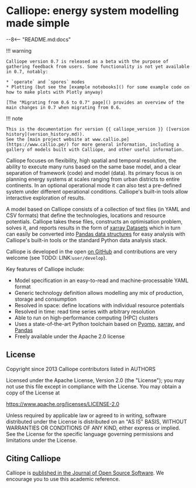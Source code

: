 # Calliope: energy system modelling made simple

--8<-- "README.md:docs"

!!! warning

    Calliope version 0.7 is released as a beta with the purpose of gathering feedback from users. Some functionality is not yet available in 0.7, notably:

    * `operate` and `spores` modes
    * Plotting (but see the [example notebooks]() for some example code on how to make plots with Plotly anyway)

    [The "Migrating from 0.6 to 0.7" page]() provides an overview of the main changes in 0.7 when migrating from 0.6.

!!! note

    This is the documentation for version {{ calliope_version }} ([version history](version_history.md)).
    See the [main project website at www.callio.pe](https://www.callio.pe/) for more general information, including a gallery of models built with Calliope, and other useful information.

Calliope focuses on flexibility, high spatial and temporal resolution, the ability to execute many runs based on the same base model, and a clear separation of framework (code) and model (data).
Its primary focus is on planning energy systems at scales ranging from urban districts to entire continents.
In an optional operational mode it can also test a pre-defined system under different operational conditions.
Calliope's built-in tools allow interactive exploration of results.

<object type="text/html" data="img/plotly_frontpage_timeseries.html" width="100%" height="400px"></object>

A model based on Calliope consists of a collection of text files (in YAML and CSV formats) that define the technologies, locations and resource potentials.
Calliope takes these files, constructs an optimisation problem, solves it, and reports results in the form of [xarray Datasets](https://docs.xarray.dev/en/v2022.03.0/user-guide/data-structures.html#dataset) which in turn can easily be converted into [Pandas data structures](https://pandas.pydata.org/pandas-docs/version/1.5/user_guide/dsintro.html#dsintro) for easy analysis with Calliope's built-in tools or the standard Python data analysis stack.

Calliope is developed in the open [on GitHub](https://github.com/calliope-project/calliope) and contributions are very welcome (see TODO: LINK:`user/develop`).

Key features of Calliope include:

* Model specification in an easy-to-read and machine-processable YAML format
* Generic technology definition allows modelling any mix of production, storage and consumption
* Resolved in space: define locations with individual resource potentials
* Resolved in time: read time series with arbitrary resolution
* Able to run on high-performance computing (HPC) clusters
* Uses a state-of-the-art Python toolchain based on [Pyomo](https://pyomo.readthedocs.io/en/stable/), [xarray](https://docs.xarray.dev/en/stable/), and [Pandas](https://pandas.pydata.org/)
* Freely available under the Apache 2.0 license

## License

Copyright since 2013 Calliope contributors listed in AUTHORS

Licensed under the Apache License, Version 2.0 (the "License"); you
may not use this file except in compliance with the License. You may
obtain a copy of the License at

<https://www.apache.org/licenses/LICENSE-2.0>

Unless required by applicable law or agreed to in writing, software
distributed under the License is distributed on an "AS IS" BASIS,
WITHOUT WARRANTIES OR CONDITIONS OF ANY KIND, either express or implied.
See the License for the specific language governing permissions and
limitations under the License.

## Citing Calliope

Calliope is [published in the Journal of Open Source Software](https://joss.theoj.org/papers/10.21105/joss.00825).
We encourage you to use this academic reference.